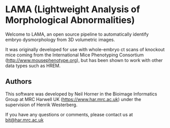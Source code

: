 # LAMA (Lightweight Analysis of Morphological Abnormalities) #

Welcome to LAMA, an open source pipeline to automatically identify embryo dysmorphology from 3D volumetric images. 

It was originally developed for use with whole-embryo ct scans of knockout mice coming from the International Mice Phenotyping Consortium (http://www.mousephenotype.org), but has been shown to work with other data types such as HREM.


## Authors ##
This software was developed by Neil Horner in the Bioimage Informatics Group at MRC Harwell UK (https://www.har.mrc.ac.uk) under the supervision of Henrik Westerberg.
 
If you have any questions or comments, please contact us at bit@har.mrc.ac.uk
